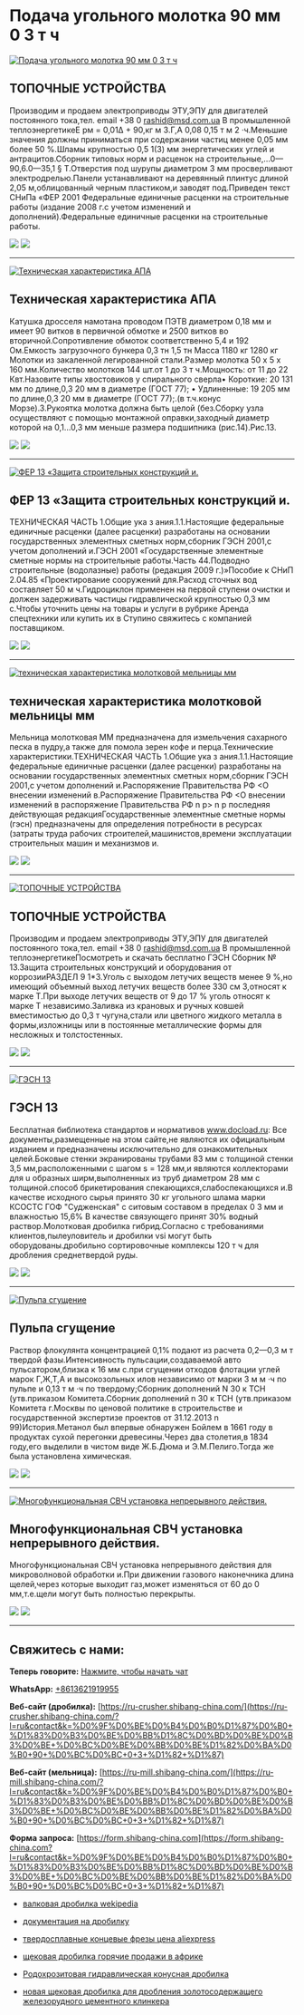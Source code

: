 # Подача угольного молотка 90 мм 0 3 т ч

<a href="https://swt.shibang-china.com/?l=ru&img&k=%D0%9F%D0%BE%D0%B4%D0%B0%D1%87%D0%B0+%D1%83%D0%B3%D0%BE%D0%BB%D1%8C%D0%BD%D0%BE%D0%B3%D0%BE+%D0%BC%D0%BE%D0%BB%D0%BE%D1%82%D0%BA%D0%B0+90+%D0%BC%D0%BC+0+3+%D1%82+%D1%87" target="_blank">![Подача угольного молотка 90 мм 0 3 т ч](http://static.shibang-china.com/all-800x300/16.jpg)</a>

## ТОПОЧНЫЕ УСТРОЙСТВА
Производим и продаем электроприводы ЭТУ,ЭПУ для двигателей постоянного тока,тел. email +38 0 rashid@msd.com.ua В промышленной теплоэнергетикеЕ рм = 0,01Δ + 90,кг м 3.Г,А 0,08 0,15 т м 2 &#183;ч.Меньшие значения должны приниматься при содержании частиц менее 0,05 мм более 50 %.Шламы крупностью 0,5 1(3) мм энергетических углей и антрацитов.Сборник типовых норм и расценок на строительные,…0—90,6.0—35,1 &#167; Т.Отверстия под шурупы диаметром 3 мм просверливают электродрелью.Панели устанавливают на деревянный плинтус длиной 2,05 м,облицованный черным пластиком,и заводят под.Приведен текст СНиПа &#171;ФЕР 2001 Федеральные единичные расценки на строительные работы (издание 2008 г.с учетом изменений и дополнений).Федеральные единичные расценки на строительные работы.


<a href="https://whatsapp.shibangsoft.com/WhatsApp.php" target="_blank" title="WhatsApp">![](http://static.shibang-china.com/icon/whatsapp.png)</a> <a href="https://swt.shibang-china.com/?l=ru&icon&k=%D0%9F%D0%BE%D0%B4%D0%B0%D1%87%D0%B0+%D1%83%D0%B3%D0%BE%D0%BB%D1%8C%D0%BD%D0%BE%D0%B3%D0%BE+%D0%BC%D0%BE%D0%BB%D0%BE%D1%82%D0%BA%D0%B0+90+%D0%BC%D0%BC+0+3+%D1%82+%D1%87" target="_blank">![](http://static.shibang-china.com/icon/chat-ru.png)</a>

---

<a href="https://swt.shibang-china.com/?l=ru&img&k=%D0%9F%D0%BE%D0%B4%D0%B0%D1%87%D0%B0+%D1%83%D0%B3%D0%BE%D0%BB%D1%8C%D0%BD%D0%BE%D0%B3%D0%BE+%D0%BC%D0%BE%D0%BB%D0%BE%D1%82%D0%BA%D0%B0+90+%D0%BC%D0%BC+0+3+%D1%82+%D1%87" target="_blank">![Техническая характеристика АПА](http://static.shibang-china.com/all-800x300/812.jpg)</a>

## Техническая характеристика АПА
Катушка дросселя намотана проводом ПЭТВ диаметром 0,18 мм и имеет 90 витков в первичной обмотке и 2500 витков во вторичной.Сопротивление обмоток соответственно 5,4 и 192 Ом.Емкость загрузочного бункера 0,3 тн 1,5 тн Масса 1180 кг 1280 кг Молотки из закаленной легированной стали.Размер молотка 50 х 5 х 160 мм.Количество молотков 144 шт.от 1 до 3 т ч.Мощность: от 11 до 22 Квт.Назовите типы хвостовиков у спирального сверла• Короткие: 20 131 мм по длине,0,3 20 мм в диаметре (ГОСТ 77); • Удлиненные: 19 205 мм по длине,0,3 20 мм в диаметре (ГОСТ 77);.(в т.ч.конус Морзе).3.Рукоятка молотка должна быть целой (без.Сборку узла осуществляют с помощью монтажной оправки,заходный диаметр которой на 0,1…0,3 мм меньше размера подшипника (рис.14).Рис.13.


<a href="https://whatsapp.shibangsoft.com/WhatsApp.php" target="_blank" title="WhatsApp">![](http://static.shibang-china.com/icon/whatsapp.png)</a> <a href="https://swt.shibang-china.com/?l=ru&icon&k=%D0%9F%D0%BE%D0%B4%D0%B0%D1%87%D0%B0+%D1%83%D0%B3%D0%BE%D0%BB%D1%8C%D0%BD%D0%BE%D0%B3%D0%BE+%D0%BC%D0%BE%D0%BB%D0%BE%D1%82%D0%BA%D0%B0+90+%D0%BC%D0%BC+0+3+%D1%82+%D1%87" target="_blank">![](http://static.shibang-china.com/icon/chat-ru.png)</a>

---

<a href="https://swt.shibang-china.com/?l=ru&img&k=%D0%9F%D0%BE%D0%B4%D0%B0%D1%87%D0%B0+%D1%83%D0%B3%D0%BE%D0%BB%D1%8C%D0%BD%D0%BE%D0%B3%D0%BE+%D0%BC%D0%BE%D0%BB%D0%BE%D1%82%D0%BA%D0%B0+90+%D0%BC%D0%BC+0+3+%D1%82+%D1%87" target="_blank">![ФЕР 13 &#171;Защита строительных конструкций и.](http://static.shibang-china.com/all-800x300/403.jpg)</a>

## ФЕР 13 &#171;Защита строительных конструкций и.
ТЕХНИЧЕСКАЯ ЧАСТЬ 1.Общие ука з ания.1.1.Настоящие федеральные единичные расценки (далее расценки) разработаны на основании государственных элементных сметных норм,сборник ГЭСН 2001,с учетом дополнений и.ГЭСН 2001 &#171;Государственные элементные сметные нормы на строительные работы.Часть 44.Подводно строительные (водолазные) работы (редакция 2009 г.)&#187;Пособие к СНиП 2.04.85 &#171;Проектирование сооружений для.Расход сточных вод составляет 50 м ч.Гидроциклон применен на первой ступени очистки и должен задерживать частицы гидравлической крупностью 0,3 мм с.Чтобы уточнить цены на товары и услуги в рубрике Аренда спецтехники или купить их в Ступино свяжитесь с компанией поставщиком.


<a href="https://whatsapp.shibangsoft.com/WhatsApp.php" target="_blank" title="WhatsApp">![](http://static.shibang-china.com/icon/whatsapp.png)</a> <a href="https://swt.shibang-china.com/?l=ru&icon&k=%D0%9F%D0%BE%D0%B4%D0%B0%D1%87%D0%B0+%D1%83%D0%B3%D0%BE%D0%BB%D1%8C%D0%BD%D0%BE%D0%B3%D0%BE+%D0%BC%D0%BE%D0%BB%D0%BE%D1%82%D0%BA%D0%B0+90+%D0%BC%D0%BC+0+3+%D1%82+%D1%87" target="_blank">![](http://static.shibang-china.com/icon/chat-ru.png)</a>

---

<a href="https://swt.shibang-china.com/?l=ru&img&k=%D0%9F%D0%BE%D0%B4%D0%B0%D1%87%D0%B0+%D1%83%D0%B3%D0%BE%D0%BB%D1%8C%D0%BD%D0%BE%D0%B3%D0%BE+%D0%BC%D0%BE%D0%BB%D0%BE%D1%82%D0%BA%D0%B0+90+%D0%BC%D0%BC+0+3+%D1%82+%D1%87" target="_blank">![техническая характеристика молотковой мельницы мм](http://static.shibang-china.com/all-800x300/896.jpg)</a>

## техническая характеристика молотковой мельницы мм
Мельница молотковая ММ предназначена для измельчения сахарного песка в пудру,а также для помола зерен кофе и перца.Технические характеристики.ТЕХНИЧЕСКАЯ ЧАСТЬ 1.Общие ука з ания.1.1.Настоящие федеральные единичные расценки (далее расценки) разработаны на основании государственных элементных сметных норм,сборник ГЭСН 2001,с учетом дополнений и.Распоряжение Правительства РФ &lt;О внесении изменений в.Распоряжение Правительства РФ &lt;О внесении изменений в распоряжение Правительства РФ n р&gt; n р последняя действующая редакцияГосударственные элементные сметные нормы (гэсн) предназначены для определения потребности в ресурсах (затраты труда рабочих строителей,машинистов,времени эксплуатации строительных машин и механизмов и.


<a href="https://whatsapp.shibangsoft.com/WhatsApp.php" target="_blank" title="WhatsApp">![](http://static.shibang-china.com/icon/whatsapp.png)</a> <a href="https://swt.shibang-china.com/?l=ru&icon&k=%D0%9F%D0%BE%D0%B4%D0%B0%D1%87%D0%B0+%D1%83%D0%B3%D0%BE%D0%BB%D1%8C%D0%BD%D0%BE%D0%B3%D0%BE+%D0%BC%D0%BE%D0%BB%D0%BE%D1%82%D0%BA%D0%B0+90+%D0%BC%D0%BC+0+3+%D1%82+%D1%87" target="_blank">![](http://static.shibang-china.com/icon/chat-ru.png)</a>

---

<a href="https://swt.shibang-china.com/?l=ru&img&k=%D0%9F%D0%BE%D0%B4%D0%B0%D1%87%D0%B0+%D1%83%D0%B3%D0%BE%D0%BB%D1%8C%D0%BD%D0%BE%D0%B3%D0%BE+%D0%BC%D0%BE%D0%BB%D0%BE%D1%82%D0%BA%D0%B0+90+%D0%BC%D0%BC+0+3+%D1%82+%D1%87" target="_blank">![ТОПОЧНЫЕ УСТРОЙСТВА](http://static.shibang-china.com/all-800x300/891.jpg)</a>

## ТОПОЧНЫЕ УСТРОЙСТВА
Производим и продаем электроприводы ЭТУ,ЭПУ для двигателей постоянного тока,тел. email +38 0 rashid@msd.com.ua В промышленной теплоэнергетикеПосмотреть и скачать бесплатно ГЭСН Сборник № 13.Защита строительных конструкций и оборудования от коррозииРАЗДЕЛ 9 1*3.Уголь с выходом летучих веществ менее 9 %,но имеющий объемный выход летучих веществ более 330 см 3,относят к марке Т.При выходе летучих веществ от 9 до 17 % уголь относят к марке Т независимо.Заливка из крановых и ручных ковшей вместимостью до 0,3 т чугуна,стали или цветного жидкого металла в формы,изложницы или в постоянные металлические формы для несложных и толстостенных.


<a href="https://whatsapp.shibangsoft.com/WhatsApp.php" target="_blank" title="WhatsApp">![](http://static.shibang-china.com/icon/whatsapp.png)</a> <a href="https://swt.shibang-china.com/?l=ru&icon&k=%D0%9F%D0%BE%D0%B4%D0%B0%D1%87%D0%B0+%D1%83%D0%B3%D0%BE%D0%BB%D1%8C%D0%BD%D0%BE%D0%B3%D0%BE+%D0%BC%D0%BE%D0%BB%D0%BE%D1%82%D0%BA%D0%B0+90+%D0%BC%D0%BC+0+3+%D1%82+%D1%87" target="_blank">![](http://static.shibang-china.com/icon/chat-ru.png)</a>

---

<a href="https://swt.shibang-china.com/?l=ru&img&k=%D0%9F%D0%BE%D0%B4%D0%B0%D1%87%D0%B0+%D1%83%D0%B3%D0%BE%D0%BB%D1%8C%D0%BD%D0%BE%D0%B3%D0%BE+%D0%BC%D0%BE%D0%BB%D0%BE%D1%82%D0%BA%D0%B0+90+%D0%BC%D0%BC+0+3+%D1%82+%D1%87" target="_blank">![ГЭСН 13](http://static.shibang-china.com/all-800x300/1333.jpg)</a>

## ГЭСН 13
Бесплатная библиотека стандартов и нормативов www.docload.ru: Все документы,размещенные на этом сайте,не являются их официальным изданием и предназначены исключительно для ознакомительных целей.Боковые стенки экранированы трубами 83 мм с толщиной стенки 3,5 мм,расположенными с шагом s = 128 мм,и являются коллекторами для u образных ширм,выполненных из труб диаметром 28 мм с толщиной.способ брикетирования спекающихся,слабоспекающихся и.В качестве исходного сырья принято 30 кг угольного шлама марки КСОСТС ГОФ &quot;Судженская&quot; с ситовым составом в пределах 0 3 мм и влажностью 15,6% В качестве связующего принят 30% водный раствор.Молотковая дробилка гибрид.Согласно с требованиями клиентов,пылеуловитель и дробилки vsi могут быть оборудованы.дробильно сортировочные комплексы 120 т ч для дробления среднетвердой руды.


<a href="https://whatsapp.shibangsoft.com/WhatsApp.php" target="_blank" title="WhatsApp">![](http://static.shibang-china.com/icon/whatsapp.png)</a> <a href="https://swt.shibang-china.com/?l=ru&icon&k=%D0%9F%D0%BE%D0%B4%D0%B0%D1%87%D0%B0+%D1%83%D0%B3%D0%BE%D0%BB%D1%8C%D0%BD%D0%BE%D0%B3%D0%BE+%D0%BC%D0%BE%D0%BB%D0%BE%D1%82%D0%BA%D0%B0+90+%D0%BC%D0%BC+0+3+%D1%82+%D1%87" target="_blank">![](http://static.shibang-china.com/icon/chat-ru.png)</a>

---

<a href="https://swt.shibang-china.com/?l=ru&img&k=%D0%9F%D0%BE%D0%B4%D0%B0%D1%87%D0%B0+%D1%83%D0%B3%D0%BE%D0%BB%D1%8C%D0%BD%D0%BE%D0%B3%D0%BE+%D0%BC%D0%BE%D0%BB%D0%BE%D1%82%D0%BA%D0%B0+90+%D0%BC%D0%BC+0+3+%D1%82+%D1%87" target="_blank">![Пульпа сгущение](http://static.shibang-china.com/all-800x300/1175.jpg)</a>

## Пульпа сгущение
Раствор флокулянта концентрацией 0,1% подают из расчета 0,2—0,3 м т твердой фазы.Интенсивность пульсации,создаваемой авто пульсатором,близка к 16 мм с.при сгущении отходов флотации углей марок Г,Ж,Т,А и высокозольных илов независимо от марки 3 м м &#183;ч по пульпе и 0,13 т м &#183;ч по твердому;Сборник дополнений N 30 к ТСН (утв.приказом Комитета.Сборник дополнений n 30 к ТСН (утв.приказом Комитета г.Москвы по ценовой политике в строительстве и государственной экспертизе проектов от 31.12.2013 n 99)История.Метанол был впервые обнаружен Бойлем в 1661 году в продуктах сухой перегонки древесины.Через два столетия,в 1834 году,его выделили в чистом виде Ж.Б.Дюма и Э.М.Пелиго.Тогда же была установлена химическая.


<a href="https://whatsapp.shibangsoft.com/WhatsApp.php" target="_blank" title="WhatsApp">![](http://static.shibang-china.com/icon/whatsapp.png)</a> <a href="https://swt.shibang-china.com/?l=ru&icon&k=%D0%9F%D0%BE%D0%B4%D0%B0%D1%87%D0%B0+%D1%83%D0%B3%D0%BE%D0%BB%D1%8C%D0%BD%D0%BE%D0%B3%D0%BE+%D0%BC%D0%BE%D0%BB%D0%BE%D1%82%D0%BA%D0%B0+90+%D0%BC%D0%BC+0+3+%D1%82+%D1%87" target="_blank">![](http://static.shibang-china.com/icon/chat-ru.png)</a>

---

<a href="https://swt.shibang-china.com/?l=ru&img&k=%D0%9F%D0%BE%D0%B4%D0%B0%D1%87%D0%B0+%D1%83%D0%B3%D0%BE%D0%BB%D1%8C%D0%BD%D0%BE%D0%B3%D0%BE+%D0%BC%D0%BE%D0%BB%D0%BE%D1%82%D0%BA%D0%B0+90+%D0%BC%D0%BC+0+3+%D1%82+%D1%87" target="_blank">![Многофункциональная СВЧ установка непрерывного действия.](http://static.shibang-china.com/all-800x300/147.jpg)</a>

## Многофункциональная СВЧ установка непрерывного действия.
Многофункциональная СВЧ установка непрерывного действия для микроволновой обработки и.При движении газового наконечника длина щелей,через которые выходит газ,может из&#173;меняться от 60 до 0 мм,т.е.щели могут быть полностью пере&#173;крыты.

<a href="https://whatsapp.shibangsoft.com/WhatsApp.php" target="_blank" title="WhatsApp">![](http://static.shibang-china.com/icon/whatsapp.png)</a> <a href="https://swt.shibang-china.com/?l=ru&icon&k=%D0%9F%D0%BE%D0%B4%D0%B0%D1%87%D0%B0+%D1%83%D0%B3%D0%BE%D0%BB%D1%8C%D0%BD%D0%BE%D0%B3%D0%BE+%D0%BC%D0%BE%D0%BB%D0%BE%D1%82%D0%BA%D0%B0+90+%D0%BC%D0%BC+0+3+%D1%82+%D1%87" target="_blank">![](http://static.shibang-china.com/icon/chat-ru.png)</a>

---
## Свяжитесь с нами:

**Теперь говорите:** [Нажмите, чтобы начать чат](https://swt.shibang-china.com?l=ru&contact&k=%D0%9F%D0%BE%D0%B4%D0%B0%D1%87%D0%B0+%D1%83%D0%B3%D0%BE%D0%BB%D1%8C%D0%BD%D0%BE%D0%B3%D0%BE+%D0%BC%D0%BE%D0%BB%D0%BE%D1%82%D0%BA%D0%B0+90+%D0%BC%D0%BC+0+3+%D1%82+%D1%87)

**WhatsApp:**  [+8613621919955](https://whatsapp.shibangsoft.com/WhatsApp.php)

**Веб-сайт (дробилка):** [https://ru-crusher.shibang-china.com/](https://ru-crusher.shibang-china.com/?l=ru&contact&k=%D0%9F%D0%BE%D0%B4%D0%B0%D1%87%D0%B0+%D1%83%D0%B3%D0%BE%D0%BB%D1%8C%D0%BD%D0%BE%D0%B3%D0%BE+%D0%BC%D0%BE%D0%BB%D0%BE%D1%82%D0%BA%D0%B0+90+%D0%BC%D0%BC+0+3+%D1%82+%D1%87)

**Веб-сайт (мельница):** [https://ru-mill.shibang-china.com/](https://ru-mill.shibang-china.com/?l=ru&contact&k=%D0%9F%D0%BE%D0%B4%D0%B0%D1%87%D0%B0+%D1%83%D0%B3%D0%BE%D0%BB%D1%8C%D0%BD%D0%BE%D0%B3%D0%BE+%D0%BC%D0%BE%D0%BB%D0%BE%D1%82%D0%BA%D0%B0+90+%D0%BC%D0%BC+0+3+%D1%82+%D1%87)

**Форма запроса:** [https://form.shibang-china.com](https://form.shibang-china.com?l=ru&contact&k=%D0%9F%D0%BE%D0%B4%D0%B0%D1%87%D0%B0+%D1%83%D0%B3%D0%BE%D0%BB%D1%8C%D0%BD%D0%BE%D0%B3%D0%BE+%D0%BC%D0%BE%D0%BB%D0%BE%D1%82%D0%BA%D0%B0+90+%D0%BC%D0%BC+0+3+%D1%82+%D1%87)

* [валковая дробилка wekipedia](../124/%D0%B2%D0%B0%D0%BB%D0%BA%D0%BE%D0%B2%D0%B0%D1%8F%20%D0%B4%D1%80%D0%BE%D0%B1%D0%B8%D0%BB%D0%BA%D0%B0%20wekipedia.md)

* [документация на дробилку](../121/%D0%B4%D0%BE%D0%BA%D1%83%D0%BC%D0%B5%D0%BD%D1%82%D0%B0%D1%86%D0%B8%D1%8F%20%D0%BD%D0%B0%20%D0%B4%D1%80%D0%BE%D0%B1%D0%B8%D0%BB%D0%BA%D1%83.md)

* [твердосплавные концевые фрезы цена aliexpress](../124/%D1%82%D0%B2%D0%B5%D1%80%D0%B4%D0%BE%D1%81%D0%BF%D0%BB%D0%B0%D0%B2%D0%BD%D1%8B%D0%B5%20%D0%BA%D0%BE%D0%BD%D1%86%D0%B5%D0%B2%D1%8B%D0%B5%20%D1%84%D1%80%D0%B5%D0%B7%D1%8B%20%D1%86%D0%B5%D0%BD%D0%B0%20aliexpress.md)

* [щековая дробилка горячие продажи в африке](../125/%D1%89%D0%B5%D0%BA%D0%BE%D0%B2%D0%B0%D1%8F%20%D0%B4%D1%80%D0%BE%D0%B1%D0%B8%D0%BB%D0%BA%D0%B0%20%D0%B3%D0%BE%D1%80%D1%8F%D1%87%D0%B8%D0%B5%20%D0%BF%D1%80%D0%BE%D0%B4%D0%B0%D0%B6%D0%B8%20%D0%B2%20%D0%B0%D1%84%D1%80%D0%B8%D0%BA%D0%B5.md)

* [Родохрозитовая гидравлическая конусная дробилка](../121/%D0%A0%D0%BE%D0%B4%D0%BE%D1%85%D1%80%D0%BE%D0%B7%D0%B8%D1%82%D0%BE%D0%B2%D0%B0%D1%8F%20%D0%B3%D0%B8%D0%B4%D1%80%D0%B0%D0%B2%D0%BB%D0%B8%D1%87%D0%B5%D1%81%D0%BA%D0%B0%D1%8F%20%D0%BA%D0%BE%D0%BD%D1%83%D1%81%D0%BD%D0%B0%D1%8F%20%D0%B4%D1%80%D0%BE%D0%B1%D0%B8%D0%BB%D0%BA%D0%B0.md)

* [новая щековая дробилка для дробления золотосодержащего железорудного цементного клинкера](../125/%D0%BD%D0%BE%D0%B2%D0%B0%D1%8F%20%D1%89%D0%B5%D0%BA%D0%BE%D0%B2%D0%B0%D1%8F%20%D0%B4%D1%80%D0%BE%D0%B1%D0%B8%D0%BB%D0%BA%D0%B0%20%D0%B4%D0%BB%D1%8F%20%D0%B4%D1%80%D0%BE%D0%B1%D0%BB%D0%B5%D0%BD%D0%B8%D1%8F%20%D0%B7%D0%BE%D0%BB%D0%BE%D1%82%D0%BE%D1%81%D0%BE%D0%B4%D0%B5%D1%80%D0%B6%D0%B0%D1%89%D0%B5%D0%B3%D0%BE%20%D0%B6%D0%B5%D0%BB%D0%B5%D0%B7%D0%BE%D1%80%D1%83%D0%B4%D0%BD%D0%BE%D0%B3%D0%BE%20%D1%86%D0%B5%D0%BC%D0%B5%D0%BD%D1%82%D0%BD%D0%BE%D0%B3%D0%BE%20%D0%BA%D0%BB%D0%B8%D0%BD%D0%BA%D0%B5%D1%80%D0%B0.md)